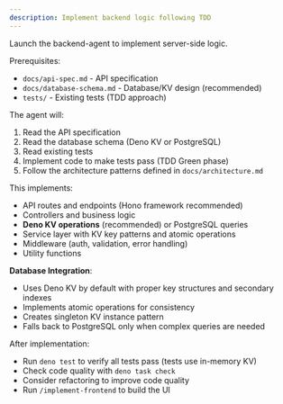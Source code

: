 ```yaml
---
description: Implement backend logic following TDD
---
```


Launch the backend-agent to implement server-side logic.

Prerequisites:
- `docs/api-spec.md` - API specification
- `docs/database-schema.md` - Database/KV design (recommended)
- `tests/` - Existing tests (TDD approach)

The agent will:
1. Read the API specification
2. Read the database schema (Deno KV or PostgreSQL)
3. Read existing tests
4. Implement code to make tests pass (TDD Green phase)
5. Follow the architecture patterns defined in `docs/architecture.md`

This implements:
- API routes and endpoints (Hono framework recommended)
- Controllers and business logic
- **Deno KV operations** (recommended) or PostgreSQL queries
- Service layer with KV key patterns and atomic operations
- Middleware (auth, validation, error handling)
- Utility functions

**Database Integration**:
- Uses Deno KV by default with proper key structures and secondary indexes
- Implements atomic operations for consistency
- Creates singleton KV instance pattern
- Falls back to PostgreSQL only when complex queries are needed

After implementation:
- Run `deno test` to verify all tests pass (tests use in-memory KV)
- Check code quality with `deno task check`
- Consider refactoring to improve code quality
- Run `/implement-frontend` to build the UI
